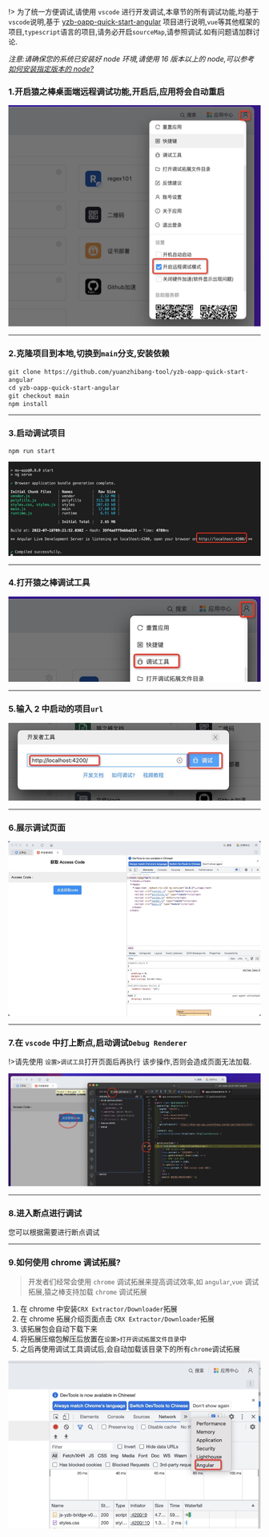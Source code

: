 !> 为了统一方便调试,请使用 `vscode` 进行开发调试,本章节的所有调试功能,均基于`vscode`说明,基于 [yzb-oapp-quick-start-angular](https://github.com/yuanzhibang-tool/yzb-oapp-quick-start-angular) 项目进行说明,`vue`等其他框架的项目,`typescript`语言的项目,请务必开启`sourceMap`,请参照调试.如有问题请加群讨论.

_注意:请确保您的系统已安装好 node 环境,请使用 16 版本以上的 node,可以参考[如何安装指定版本的 node?]()_

### 1.开启猿之棒桌面端远程调试功能,开启后,应用将会自动重启

![开启猿之棒桌面端远程调试功能](../images/20220718173345.jpg ':size=500')

---

### 2.克隆项目到本地,切换到`main`分支,安装依赖

```shell
git clone https://github.com/yuanzhibang-tool/yzb-oapp-quick-start-angular
cd yzb-oapp-quick-start-angular
git checkout main
npm install
```

---

### 3.启动调试项目

```shell
npm run start
```

![启动调试项目](../images/1658136140277.jpg ':size=700')

---

### 4.打开猿之棒调试工具

![打开猿之棒调试工具](../images/1658135684767.jpg ':size=700')

---

### 5.输入 2 中启动的项目`url`

![输入url](../images/1658136323277.jpg ':size=700')

---

### 6.展示调试页面

![展示调试页面](../images/1658136583251.jpg ':size=700')

---

### 7.在 `vscode` 中打上断点,启动调试`Debug Renderer`

!>请先使用 `设置>调试工具`打开页面后再执行 该步操作,否则会造成页面无法加载.

![打上断点](../images/20220718175515.jpg ':size=700')

---

### 8.进入断点进行调试

您可以根据需要进行断点调试

---

### 9.如何使用 chrome 调试拓展?

> 开发者们经常会使用 `chrome` 调试拓展来提高调试效率,如 `angular`,`vue` 调试拓展,猿之棒支持加载 `chrome` 调试拓展

1. 在 chrome 中安装`CRX Extractor/Downloader`拓展
2. 在 chrome 拓展介绍页面点击 `CRX Extractor/Downloader`拓展
3. 该拓展包会自动下载下来
4. 将拓展压缩包解压后放置在`设置>打开调试拓展文件目录`中
5. 之后再使用调试工具调试后,会自动加载该目录下的所有`chrome`调试拓展

![调试拓展](../images/1658139335141.jpg ':size=700')
